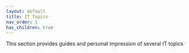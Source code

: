 ```yaml
---
layout: default
title: IT Topics
nav_order: 1
has_children: true
---
```


This section provides guides and personal impression of several IT topics
